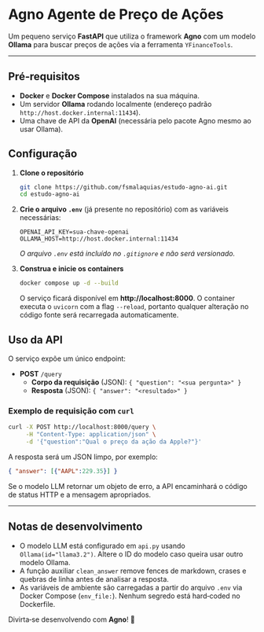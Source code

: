 # Agno Agente de Preço de Ações

Um pequeno serviço **FastAPI** que utiliza o framework **Agno** com um modelo **Ollama** para buscar preços de ações via a ferramenta `YFinanceTools`.

---

## Pré‑requisitos

- **Docker** e **Docker Compose** instalados na sua máquina.
- Um servidor **Ollama** rodando localmente (endereço padrão `http://host.docker.internal:11434`).
- Uma chave de API da **OpenAI** (necessária pelo pacote Agno mesmo ao usar Ollama).

## Configuração

1. **Clone o repositório**
   ```bash
   git clone https://github.com/fsmalaquias/estudo-agno-ai.git
   cd estudo-agno-ai
   ```

2. **Crie o arquivo `.env`** (já presente no repositório) com as variáveis necessárias:
   ```dotenv
   OPENAI_API_KEY=sua‑chave‑openai
   OLLAMA_HOST=http://host.docker.internal:11434
   ```
   *O arquivo `.env` está incluído no `.gitignore` e não será versionado.*

3. **Construa e inicie os containers**
   ```bash
   docker compose up -d --build
   ```
   O serviço ficará disponível em **http://localhost:8000**. O container executa o `uvicorn` com a flag `--reload`, portanto qualquer alteração no código fonte será recarregada automaticamente.

## Uso da API

O serviço expõe um único endpoint:

- **POST** `/query`
  - **Corpo da requisição** (JSON): `{ "question": "<sua pergunta>" }`
  - **Resposta** (JSON): `{ "answer": "<resultado>" }`

### Exemplo de requisição com `curl`
```bash
curl -X POST http://localhost:8000/query \
     -H "Content-Type: application/json" \
     -d '{"question":"Qual o preço da ação da Apple?"}'
```

A resposta será um JSON limpo, por exemplo:
```json
{ "answer": [{"AAPL":229.35}] }
```

Se o modelo LLM retornar um objeto de erro, a API encaminhará o código de status HTTP e a mensagem apropriados.

---

## Notas de desenvolvimento

- O modelo LLM está configurado em `api.py` usando `Ollama(id="llama3.2")`. Altere o ID do modelo caso queira usar outro modelo Ollama.
- A função auxiliar `clean_answer` remove fences de markdown, crases e quebras de linha antes de analisar a resposta.
- As variáveis de ambiente são carregadas a partir do arquivo `.env` via Docker Compose (`env_file:`). Nenhum segredo está hard‑coded no Dockerfile.

Divirta‑se desenvolvendo com **Agno**! 🚀
